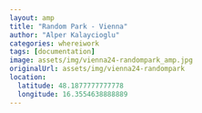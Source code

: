 ```yaml
---
layout: amp
title: "Random Park - Vienna"
author: "Alper Kalaycioglu"
categories: whereiwork
tags: [documentation]
image: assets/img/vienna24-randompark_amp.jpg
originalUrl: assets/img/vienna24-randompark
location:
  latitude: 48.1877777777778
  longitude: 16.3554638888889
---
```

